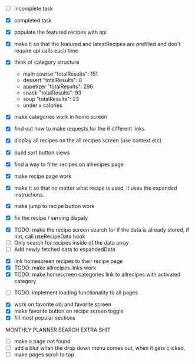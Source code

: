 - [ ] incomplete task
- [x] completed task

- [x] populate the featured recipes with api
- [x] make it so that the featured and latestRecipes are prefilled and don't require api calls each time
- [x] think of category structure
  - main course "totalResults": 151
  - dessert "totalResults": 8
  - appetizer "totalResults": 296
  - snack "totalResults": 93
  - soup "totalResults": 23
  - under x calories
- [x] make categories work in home screen
- [x] find out how to make requests for the 6 different links
- [x] display all recipes on the all recipes screen (use context etc)
- [x] build sort button views
- [x] find a way to filter recipes on allrecipes page
- [x] make recipe page work
- [x] make it so that no matter what recipe is used, it uses the expanded instructions.
- [x] make jump to recipe button work
- [x] fix the recipe / serving dispaly
<!--  -->
- [x] TODO: make the recipe screen search for if the data is already stored, if not, call useRecipeData hook
- [ ] Only search for recipes inside of the data array
- [ ] Add newly fetched data to expandedData
<!--  -->
- [x] link homescreen recipes to their recipe page
- [x] TODO: make allrecipes links work
- [x] TODO: make homescreen categories link to allrecipes with activated category
<!--  -->
- [ ] TODO: implement loading functionality to all pages
<!--  -->
- [x] work on favorite obj and favorite screen
- [x] make favorite button on recipe screen toggle
- [x] fill most popular sections

MONTHLY PLANNER
SEARCH
EXTRA SHIT

- [ ] make a page not found
- [ ] add a blur when the drop down menu comes out, when it gets clicked,
- [ ] make pages scroll to top
